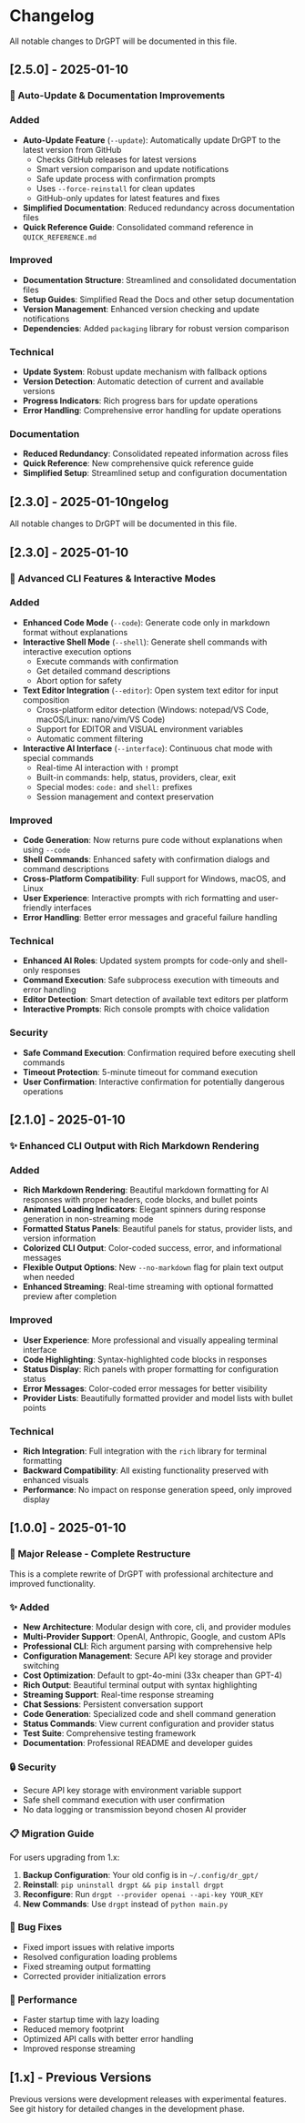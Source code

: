 # Changelog

All notable changes to DrGPT will be documented in this file.

## [2.5.0] - 2025-01-10

### 🔄 Auto-Update & Documentation Improvements

### Added
- **Auto-Update Feature** (`--update`): Automatically update DrGPT to the latest version from GitHub
  - Checks GitHub releases for latest versions
  - Smart version comparison and update notifications
  - Safe update process with confirmation prompts
  - Uses `--force-reinstall` for clean updates
  - GitHub-only updates for latest features and fixes
- **Simplified Documentation**: Reduced redundancy across documentation files
- **Quick Reference Guide**: Consolidated command reference in `QUICK_REFERENCE.md`

### Improved
- **Documentation Structure**: Streamlined and consolidated documentation files
- **Setup Guides**: Simplified Read the Docs and other setup documentation
- **Version Management**: Enhanced version checking and update notifications
- **Dependencies**: Added `packaging` library for robust version comparison

### Technical
- **Update System**: Robust update mechanism with fallback options
- **Version Detection**: Automatic detection of current and available versions
- **Progress Indicators**: Rich progress bars for update operations
- **Error Handling**: Comprehensive error handling for update operations

### Documentation
- **Reduced Redundancy**: Consolidated repeated information across files
- **Quick Reference**: New comprehensive quick reference guide
- **Simplified Setup**: Streamlined setup and configuration documentation

## [2.3.0] - 2025-01-10ngelog

All notable changes to DrGPT will be documented in this file.

## [2.3.0] - 2025-01-10

### 🚀 Advanced CLI Features & Interactive Modes

### Added
- **Enhanced Code Mode** (`--code`): Generate code only in markdown format without explanations
- **Interactive Shell Mode** (`--shell`): Generate shell commands with interactive execution options
  - Execute commands with confirmation
  - Get detailed command descriptions
  - Abort option for safety
- **Text Editor Integration** (`--editor`): Open system text editor for input composition
  - Cross-platform editor detection (Windows: notepad/VS Code, macOS/Linux: nano/vim/VS Code)
  - Support for EDITOR and VISUAL environment variables
  - Automatic comment filtering
- **Interactive AI Interface** (`--interface`): Continuous chat mode with special commands
  - Real-time AI interaction with `!` prompt
  - Built-in commands: help, status, providers, clear, exit
  - Special modes: `code:` and `shell:` prefixes
  - Session management and context preservation

### Improved
- **Code Generation**: Now returns pure code without explanations when using `--code`
- **Shell Commands**: Enhanced safety with confirmation dialogs and command descriptions
- **Cross-Platform Compatibility**: Full support for Windows, macOS, and Linux
- **User Experience**: Interactive prompts with rich formatting and user-friendly interfaces
- **Error Handling**: Better error messages and graceful failure handling

### Technical
- **Enhanced AI Roles**: Updated system prompts for code-only and shell-only responses
- **Command Execution**: Safe subprocess execution with timeouts and error handling
- **Editor Detection**: Smart detection of available text editors per platform
- **Interactive Prompts**: Rich console prompts with choice validation

### Security
- **Safe Command Execution**: Confirmation required before executing shell commands
- **Timeout Protection**: 5-minute timeout for command execution
- **User Confirmation**: Interactive confirmation for potentially dangerous operations

## [2.1.0] - 2025-01-10

### ✨ Enhanced CLI Output with Rich Markdown Rendering

### Added
- **Rich Markdown Rendering**: Beautiful markdown formatting for AI responses with proper headers, code blocks, and bullet points
- **Animated Loading Indicators**: Elegant spinners during response generation in non-streaming mode
- **Formatted Status Panels**: Beautiful panels for status, provider lists, and version information
- **Colorized CLI Output**: Color-coded success, error, and informational messages
- **Flexible Output Options**: New `--no-markdown` flag for plain text output when needed
- **Enhanced Streaming**: Real-time streaming with optional formatted preview after completion

### Improved
- **User Experience**: More professional and visually appealing terminal interface
- **Code Highlighting**: Syntax-highlighted code blocks in responses
- **Status Display**: Rich panels with proper formatting for configuration status
- **Error Messages**: Color-coded error messages for better visibility
- **Provider Lists**: Beautifully formatted provider and model lists with bullet points

### Technical
- **Rich Integration**: Full integration with the `rich` library for terminal formatting
- **Backward Compatibility**: All existing functionality preserved with enhanced visuals
- **Performance**: No impact on response generation speed, only improved display

## [1.0.0] - 2025-01-10

### 🎉 Major Release - Complete Restructure

This is a complete rewrite of DrGPT with professional architecture and improved functionality.

### ✨ Added
- **New Architecture**: Modular design with core, cli, and provider modules
- **Multi-Provider Support**: OpenAI, Anthropic, Google, and custom APIs
- **Professional CLI**: Rich argument parsing with comprehensive help
- **Configuration Management**: Secure API key storage and provider switching
- **Cost Optimization**: Default to gpt-4o-mini (33x cheaper than GPT-4)
- **Rich Output**: Beautiful terminal output with syntax highlighting
- **Streaming Support**: Real-time response streaming
- **Chat Sessions**: Persistent conversation support
- **Code Generation**: Specialized code and shell command generation
- **Status Commands**: View current configuration and provider status
- **Test Suite**: Comprehensive testing framework
- **Documentation**: Professional README and developer guides




### 🔒 Security
- Secure API key storage with environment variable support
- Safe shell command execution with user confirmation
- No data logging or transmission beyond chosen AI provider

### 📋 Migration Guide

For users upgrading from 1.x:

1. **Backup Configuration**: Your old config is in `~/.config/dr_gpt/`
2. **Reinstall**: `pip uninstall drgpt && pip install drgpt`
3. **Reconfigure**: Run `drgpt --provider openai --api-key YOUR_KEY`
4. **New Commands**: Use `drgpt` instead of `python main.py`

### 🐛 Bug Fixes
- Fixed import issues with relative imports
- Resolved configuration loading problems
- Fixed streaming output formatting
- Corrected provider initialization errors

### 🚀 Performance
- Faster startup time with lazy loading
- Reduced memory footprint
- Optimized API calls with better error handling
- Improved response streaming

## [1.x] - Previous Versions

Previous versions were development releases with experimental features.
See git history for detailed changes in the development phase.
